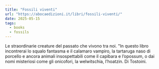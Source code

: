 ```yaml
---
title: "Fossili viventi"
url: "https://abocaedizioni.it/libri/fossili-viventi/"
date: 2025-05-15
tags: 
  - books
  - fossils
---
```


Le straordinarie creature del passato che vivono tra noi. "In questo libro incontrerai lo squalo fantasma e il calamaro vampiro, la tartaruga naso di porcello e ancora animali insospettabili come il capibara e l’opossum, o dai nomi misteriosi come gli onicofori, la welwitschia, l’hoatzin. Di Tostoini. 
